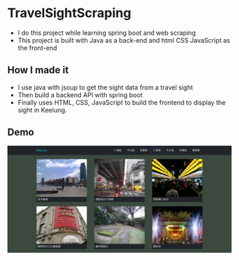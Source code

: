 # TravelSightScraping
- I do this project while learning spring boot and web scraping
- This project is built with Java as a back-end and html CSS JavaScript as the front-end
## How I made it
- I use java with jsoup to get the sight data from a travel sight
- Then build a backend API with spring boot
- Finally uses HTML, CSS, JavaScript to build the frontend to display the  sight in Keelung.
## Demo
![Renai District](img/renai.png)

